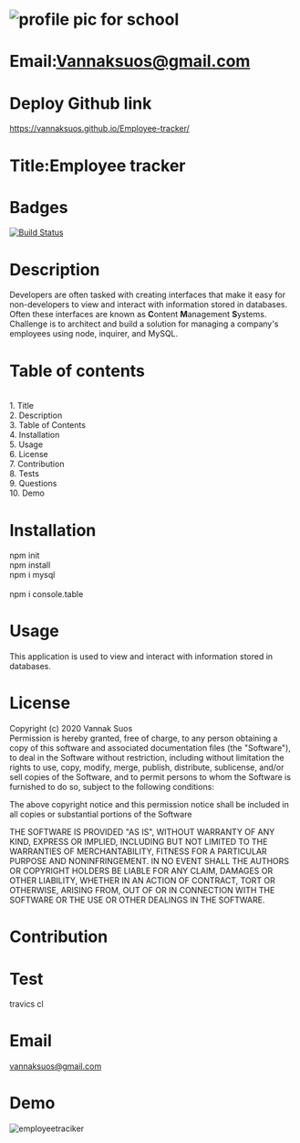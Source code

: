 
# ![profile pic for school](https://avatars1.githubusercontent.com/u/59664686?v=4)

# Email:Vannaksuos@gmail.com

# Deploy Github link

https://vannaksuos.github.io/Employee-tracker/

# Title:Employee tracker

# Badges

[![Build Status](https://travis-ci.com/vannaksuos/Employee-tracker.svg?branch=master)](https://travis-ci.com/vannaksuos/Employee-tracker)

# Description

Developers are often tasked with creating interfaces that make it easy for non-developers to view and interact with information stored in databases. Often these interfaces are known as **C**ontent **M**anagement **S**ystems. Challenge is to architect and build a solution for managing a company's employees using node, inquirer, and MySQL.

# Table of contents

<br/>1. Title<br/>2. Description<br/>3. Table of Contents<br/>4. Installation<br/>5. Usage<br/>6. License<br/>7. Contribution<br/>8. Tests<br/>9. Questions<br/>10. Demo<br/>

# Installation
npm init
<br>
npm install
<br>
npm i mysql<br>
<br>
npm i console.table


# Usage

This application is used to view and interact with information stored in databases.

# License

Copyright (c) 2020 Vannak Suos <br> Permission is hereby granted, free of charge, to any person obtaining a copy of this software and associated documentation files (the "Software"), to deal in the Software without restriction, including without limitation the rights to use, copy, modify, merge, publish, distribute, sublicense, and/or sell copies of the Software, and to permit persons to whom the Software is furnished to do so, subject to the following conditions:

The above copyright notice and this permission notice shall be included in all copies or substantial portions of the Software

THE SOFTWARE IS PROVIDED "AS IS", WITHOUT WARRANTY OF ANY KIND, EXPRESS OR IMPLIED, INCLUDING BUT NOT LIMITED TO THE WARRANTIES OF MERCHANTABILITY, FITNESS FOR A PARTICULAR PURPOSE AND NONINFRINGEMENT. IN NO EVENT SHALL THE AUTHORS OR COPYRIGHT HOLDERS BE LIABLE FOR ANY CLAIM, DAMAGES OR OTHER LIABILITY, WHETHER IN AN ACTION OF CONTRACT, TORT OR OTHERWISE, ARISING FROM, OUT OF OR IN CONNECTION WITH THE SOFTWARE OR THE USE OR OTHER DEALINGS IN THE SOFTWARE.

# Contribution

# Test

travics cl

# Email

vannaksuos@gmail.com

# Demo
![employeetraciker](https://user-images.githubusercontent.com/59664686/80029255-89da8280-84b4-11ea-99ce-abab2a691202.gif)
